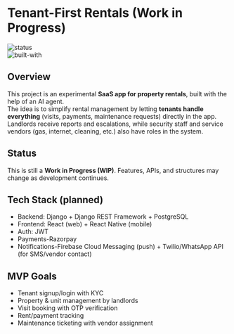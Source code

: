 # Tenant-First Rentals (Work in Progress)

![status](https://img.shields.io/badge/status-WIP-yellow)  
![built-with](https://img.shields.io/badge/built%20with-AI%20Agent-blue)

## Overview
This project is an experimental **SaaS app for property rentals**, built with the help of an AI agent.  
The idea is to simplify rental management by letting **tenants handle everything** (visits, payments, maintenance requests) directly in the app.  
Landlords receive reports and escalations, while security staff and service vendors (gas, internet, cleaning, etc.) also have roles in the system.

## Status
This is still a **Work in Progress (WIP)**. Features, APIs, and structures may change as development continues.

## Tech Stack (planned)
- Backend: Django + Django REST Framework + PostgreSQL  
- Frontend: React (web) + React Native (mobile)  
- Auth: JWT 
- Payments-Razorpay
- Notifications-Firebase Cloud Messaging (push) + Twilio/WhatsApp API (for SMS/vendor contact)

## MVP Goals
- Tenant signup/login with KYC  
- Property & unit management by landlords  
- Visit booking with OTP verification  
- Rent/payment tracking  
- Maintenance ticketing with vendor assignment 
